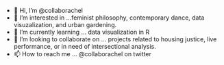 - 👋 Hi, I’m @collaborachel
- 👀 I’m interested in ...feminist philosophy, contemporary dance, data visuzalization, and urban gardening.
- 🌱 I’m currently learning ... data visualization in R
- 💞️ I’m looking to collaborate on ... projects related to housing justice, live performance, or in need of intersectional analysis.
- 📫 How to reach me ... @collaborachel on twitter



